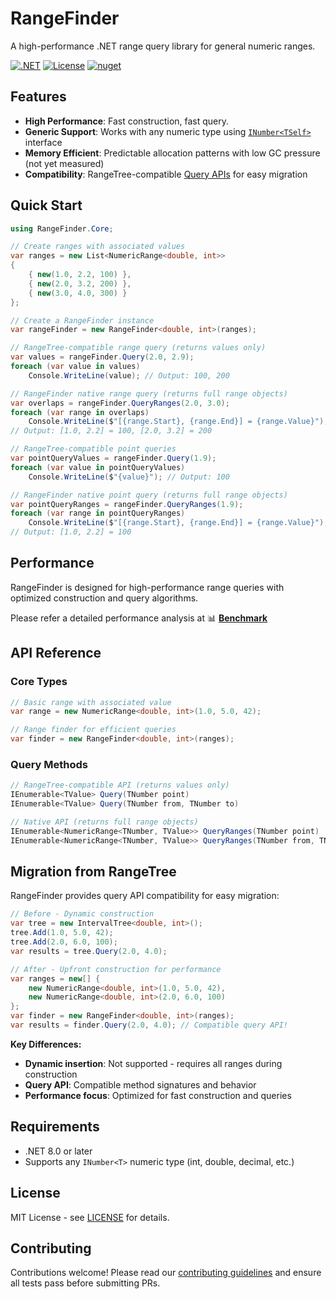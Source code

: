 # RangeFinder

A high-performance .NET range query library for general numeric ranges.

[![.NET](https://img.shields.io/badge/.NET-8.0%20or%20later-blue)](https://dotnet.microsoft.com/download)
[![License](https://img.shields.io/badge/License-MIT-blue)](LICENSE)
[![nuget](https://img.shields.io/badge/nuget-v0.1.1-blue)](https://www.nuget.org/packages/RangeFinder/)

## Features

- **High Performance**: Fast construction, fast query.
- **Generic Support**: Works with any numeric type using [`INumber<TSelf>`](https://learn.microsoft.com/en-us/dotnet/api/system.numerics.inumber-1) interface
- **Memory Efficient**: Predictable allocation patterns with low GC pressure (not yet measured)
- **Compatibility**: RangeTree-compatible [Query APIs](#migration-from-rangetree) for easy migration

## Quick Start

```csharp
using RangeFinder.Core;

// Create ranges with associated values
var ranges = new List<NumericRange<double, int>>
{
    { new(1.0, 2.2, 100) },
    { new(2.0, 3.2, 200) },
    { new(3.0, 4.0, 300) }
};

// Create a RangeFinder instance
var rangeFinder = new RangeFinder<double, int>(ranges);

// RangeTree-compatible range query (returns values only)
var values = rangeFinder.Query(2.0, 2.9);
foreach (var value in values)
    Console.WriteLine(value); // Output: 100, 200

// RangeFinder native range query (returns full range objects)
var overlaps = rangeFinder.QueryRanges(2.0, 3.0);
foreach (var range in overlaps)
    Console.WriteLine($"[{range.Start}, {range.End}] = {range.Value}");
// Output: [1.0, 2.2] = 100, [2.0, 3.2] = 200

// RangeTree-compatible point queries
var pointQueryValues = rangeFinder.Query(1.9);
foreach (var value in pointQueryValues)
    Console.WriteLine($"{value}"); // Output: 100

// RangeFinder native point query (returns full range objects)
var pointQueryRanges = rangeFinder.QueryRanges(1.9);
foreach (var range in pointQueryRanges)
    Console.WriteLine($"[{range.Start}, {range.End}] = {range.Value}");
// Output: [1.0, 2.2] = 100
```

## Performance

RangeFinder is designed for high-performance range queries with optimized construction and query algorithms. 

Please refer a detailed performance analysis at
📊 **[Benchmark](RangeFinder.Benchmark)**

## API Reference

### Core Types

```csharp
// Basic range with associated value
var range = new NumericRange<double, int>(1.0, 5.0, 42);

// Range finder for efficient queries
var finder = new RangeFinder<double, int>(ranges);
```

### Query Methods

```csharp
// RangeTree-compatible API (returns values only)
IEnumerable<TValue> Query(TNumber point)
IEnumerable<TValue> Query(TNumber from, TNumber to)

// Native API (returns full range objects)
IEnumerable<NumericRange<TNumber, TValue>> QueryRanges(TNumber point)
IEnumerable<NumericRange<TNumber, TValue>> QueryRanges(TNumber from, TNumber to)
```

## Migration from RangeTree

RangeFinder provides query API compatibility for easy migration:

```csharp
// Before - Dynamic construction
var tree = new IntervalTree<double, int>();
tree.Add(1.0, 5.0, 42);
tree.Add(2.0, 6.0, 100);
var results = tree.Query(2.0, 4.0);

// After - Upfront construction for performance
var ranges = new[] { 
    new NumericRange<double, int>(1.0, 5.0, 42),
    new NumericRange<double, int>(2.0, 6.0, 100)
};
var finder = new RangeFinder<double, int>(ranges);
var results = finder.Query(2.0, 4.0); // Compatible query API!
```

**Key Differences:**
- **Dynamic insertion**: Not supported - requires all ranges during construction
- **Query API**: Compatible method signatures and behavior
- **Performance focus**: Optimized for fast construction and queries

## Requirements

- .NET 8.0 or later
- Supports any `INumber<T>` numeric type (int, double, decimal, etc.)

## License

MIT License - see [LICENSE](LICENSE) for details.

## Contributing

Contributions welcome! Please read our [contributing guidelines](CONTRIBUTING.md) and ensure all tests pass before submitting PRs.
